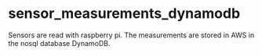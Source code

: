 # sensor_measurements_dynamodb

Sensors are read with raspberry pi. The measurements are stored in AWS in the nosql database DynamoDB.
